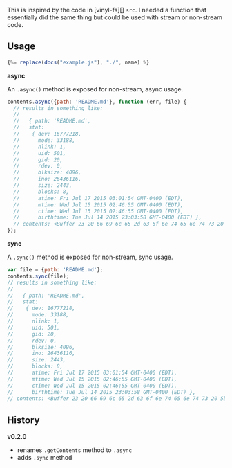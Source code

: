 This is inspired by the code in [vinyl-fs][] `src`. I needed a function that essentially did the same thing but could be used with stream or non-stream code.

## Usage

```js
{%= replace(docs("example.js"), "./", name) %}
```

**async**

An `.async()` method is exposed for non-stream, async usage.

```js
contents.async({path: 'README.md'}, function (err, file) {
  // results in something like:
  // 
  //   { path: 'README.md',
  //   stat:
  //    { dev: 16777218,
  //      mode: 33188,
  //      nlink: 1,
  //      uid: 501,
  //      gid: 20,
  //      rdev: 0,
  //      blksize: 4096,
  //      ino: 26436116,
  //      size: 2443,
  //      blocks: 8,
  //      atime: Fri Jul 17 2015 03:01:54 GMT-0400 (EDT),
  //      mtime: Wed Jul 15 2015 02:46:55 GMT-0400 (EDT),
  //      ctime: Wed Jul 15 2015 02:46:55 GMT-0400 (EDT),
  //      birthtime: Tue Jul 14 2015 23:03:58 GMT-0400 (EDT) },
  // contents: <Buffer 23 20 66 69 6c 65 2d 63 6f 6e 74 65 6e 74 73 20 5b 21 5b 4e 50 4d 20 76 65 72 73 69 6f 6e 5d 28 68 74 74 70 73 3a 2f 2f 62 61 64 67 65 2e 66 75 72 79 ... > }
});
```

**sync**

A `.sync()` method is exposed for non-stream, sync usage.

```js
var file = {path: 'README.md'};
contents.sync(file);
// results in something like:
// 
//   { path: 'README.md',
//   stat:
//    { dev: 16777218,
//      mode: 33188,
//      nlink: 1,
//      uid: 501,
//      gid: 20,
//      rdev: 0,
//      blksize: 4096,
//      ino: 26436116,
//      size: 2443,
//      blocks: 8,
//      atime: Fri Jul 17 2015 03:01:54 GMT-0400 (EDT),
//      mtime: Wed Jul 15 2015 02:46:55 GMT-0400 (EDT),
//      ctime: Wed Jul 15 2015 02:46:55 GMT-0400 (EDT),
//      birthtime: Tue Jul 14 2015 23:03:58 GMT-0400 (EDT) },
// contents: <Buffer 23 20 66 69 6c 65 2d 63 6f 6e 74 65 6e 74 73 20 5b 21 5b 4e 50 4d 20 76 65 72 73 69 6f 6e 5d 28 68 74 74 70 73 3a 2f 2f 62 61 64 67 65 2e 66 75 72 79 ... > }
```

## History

**v0.2.0**

- renames `.getContents` method to `.async`
- adds `.sync` method
